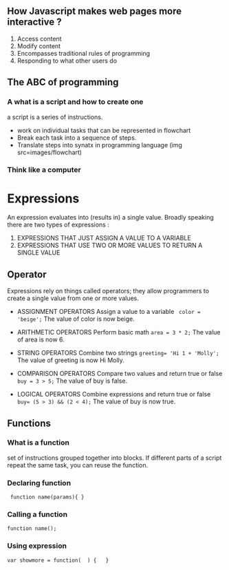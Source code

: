 ## How Javascript makes web pages more interactive ?

1. Access content
2. Modify content
3. Encompasses traditional rules of programming
4. Responding to what other users do

## The ABC of programming

### A what is a script and how to create one 

a script is a series of instructions.
* work on individual tasks that can be represented in flowchart
* Break each task into a sequence of steps.
* Translate steps into synatx in programming language 
(img src=images/flowchart)

### Think like a computer

# Expressions

An expression evaluates into (results in) a single value. Broadly speaking there are two types of expressions : 

1. EXPRESSIONS THAT JUST ASSIGN A VALUE TO A VARIABLE 
2. EXPRESSIONS THAT USE TWO OR MORE VALUES TO RETURN A SINGLE VALUE

## Operator
Expressions rely on things called operators; they allow programmers to create a single value from one or more values. 

* ASSIGNMENT OPERATORS
Assign a value to a variable
``` color = 'beige';```
The value of color is now beige.

* ARITHMETIC OPERATORS
Perform basic math
```area = 3 * 2;```
The value of area is now 6.

* STRING OPERATORS
Combine two strings
```greeting= 'Hi 1 + 'Molly';```
The value of greeting is now Hi Molly.

* COMPARISON OPERATORS
Compare two values and return true or false
```buy = 3 > 5;```
The value of buy is false.

* LOGICAL OPERATORS
Combine expressions and return true or false
```buy= (5 > 3) && (2 < 4);```
The value of buy is now true.

## Functions 

### What is a function 

set of instructions grouped together into blocks. 
If different parts of a script repeat the same task, you can reuse the function.

### Declaring function

``` function name(params){ }```


### Calling a function

 ```function name();```

 ### Using expression 
 ```var showmore = function(  ) {   }```



